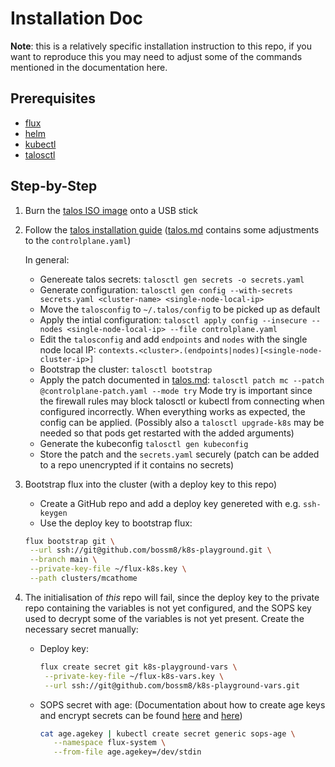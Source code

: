 # Installation Doc

**Note**: this is a relatively specific installation instruction to this repo,
if you want to reproduce this you may need to adjust some of the commands
mentioned in the documentation here.

## Prerequisites

- [flux](https://fluxcd.io/flux/installation/)
- [helm](https://helm.sh/docs/intro/install/)
- [kubectl](https://kubernetes.io/docs/tasks/tools/#kubectl)
- [talosctl](https://www.talos.dev/v1.9/talos-guides/install/talosctl/)

## Step-by-Step

1. Burn the [talos ISO image](https://www.talos.dev/v1.9/talos-guides/install/bare-metal-platforms/iso/)
   onto a USB stick
2. Follow the [talos installation guide](https://www.talos.dev/v1.9/introduction/getting-started/)
   ([talos.md](./talos.md) contains some adjustments to the `controlplane.yaml`)

   In general:

   - Genereate talos secrets: `talosctl gen secrets -o secrets.yaml`
   - Generate configuration: `talosctl gen config --with-secrets secrets.yaml <cluster-name> <single-node-local-ip>`
   - Move the `talosconfig` to `~/.talos/config` to be picked up as default
   - Apply the intial configuration: `talosctl apply config --insecure --nodes <single-node-local-ip> --file controlplane.yaml`
   - Edit the `talosconfig` and add `endpoints` and `nodes` with the single node local IP:
     `contexts.<cluster>.(endpoints|nodes)[<single-node-cluster-ip>]`
   - Bootstrap the cluster: `talosctl bootstrap`
   - Apply the patch documented in [talos.md](./talos.md):
     `talosctl patch mc --patch @controlplane-patch.yaml --mode try` Mode try is
     important since the firewall rules may block talosctl or kubectl from
     connecting when configured incorrectly.  When everything works as expected,
     the config can be applied.  (Possibly also a `talosctl upgrade-k8s` may be
     needed so that pods get restarted with the added arguments)
   - Generate the kubeconfig `talosctl gen kubeconfig`
   - Store the patch and the `secrets.yaml` securely (patch can be added to a repo unencrypted if it contains no secrets)

3. Bootstrap flux into the cluster (with a deploy key to this repo)

   - Create a GitHub repo and add a deploy key genereted with e.g. `ssh-keygen`
   - Use the deploy key to bootstrap flux:

   ```bash
   flux bootstrap git \
    --url ssh://git@github.com/bossm8/k8s-playground.git \
    --branch main \
    --private-key-file ~/flux-k8s.key \
    --path clusters/mcathome
   ```

4. The initialisation of _this_ repo will fail, since the deploy key to the
   private repo containing the variables is not yet configured, and the SOPS key
   used to decrypt some of the variables is not yet present. Create the necessary
   secret manually:
  
   - Deploy key:

      ```bash
      flux create secret git k8s-playground-vars \
       --private-key-file ~/flux-k8s-vars.key \
       --url ssh://git@github.com/bossm8/k8s-playground-vars.git
      ```

   - SOPS secret with age:
      (Documentation about how to create age keys and encrypt secrets can be
      found [here]() and [here]())

      ```bash
      cat age.agekey | kubectl create secret generic sops-age \
         --namespace flux-system \
         --from-file age.agekey=/dev/stdin
      ```
